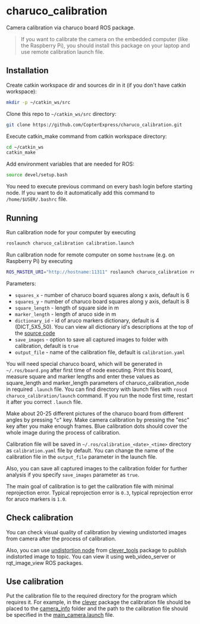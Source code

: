 # charuco_calibration
Camera calibration via charuco board ROS package.
> If you want to calibrate the camera on the embedded computer (like the Raspberry Pi), you should install this package on your laptop and use remote calibration launch file. 

## Installation
Create catkin workspace dir and sources dir in it (if you don't have catkin workspace):
```bash
mkdir -p ~/catkin_ws/src 
```

Clone this repo to `~/catkin_ws/src` directory:
```bash
git clone https://github.com/CopterExpress/charuco_calibration.git 
```

Execute catkin_make command from catkin workspace directory:
```bash
cd ~/catkin_ws
catkin_make
```

Add environment variables that are needed for ROS:
```bash
source devel/setup.bash
```

You need to execute previous command on every bash login before starting node. If you want to do it automatically add this command to `/home/$USER/.bashrc` file.

## Running
Run calibration node for your computer by executing
```bash
roslaunch charuco_calibration calibration.launch
```

Run calibration node for remote computer on some `hostname` (e.g. on Raspberry Pi) by executing
```bash
ROS_MASTER_URI="http://hostname:11311" roslaunch charuco_calibration remote_calibration.launch
```

Parameters:
* `squares_x` - number of charuco board squares along x axis, default is 6
* `squares_y` - number of charuco board squares along y axis, default is 8
* `square_length` - length of square side in m
* `marker_length` - length of aruco side in m
* `dictionary_id` - id of aruco markers dictionary, default is 4 (DICT_5X5_50). You can view all dictionary id's descriptions at the top of the [source code](https://github.com/CopterExpress/charuco_calibration/blob/master/charuco_calibration/src/calibrate_camera_ros.cpp#L66)
* `save_images` - option to save all captured images to folder with calibration, default is `true`
* `output_file` - name of the calibration file, default is `calibration.yaml`

You will need special charuco board, which will be generated in `~/.ros/board.png` after first time of node executing. Print this board, measure square and marker lengths and enter these values as square_length and marker_length parameters of charuco_calibration_node in required `.launch` file. You can find directory with launch files with `roscd charuco_calibration/launch` command. If you run the node first time, restart it after you correct `.launch` file.

Make about 20-25 different pictures of the charuco board from different angles by pressing "c" key. Make camera calibration by pressing the "esc" key after you make enough frames. Blue calibration dots should cover the whole image during the process of calibration.

Calibration file will be saved in `~/.ros/calibration_<date>_<time>` directory as `calibration.yaml` file by default. You can change the name of the calibration file in the `output_file` parameter in the launch file.

Also, you can save all captured images to the calibration folder for further analysis if you specify `save_images` parameter as `true`.

The main goal of calibration is to get the calibration file with minimal reprojection error. Typical reprojection error is `0.3`, typical reprojection error for aruco markers is `1.0`.

## Check calibration

You can check visual quality of calibration by viewing undistorted images from camera after the process of calibration.

Also, you can use [undistortion node](https://github.com/CopterExpress/clever_tools/blob/master/clever_tools/src/undistort_camera.py) from [clever_tools](https://github.com/CopterExpress/clever_tools) package to publish indistorted image to topic. You can view it using web_video_server or rqt_image_view ROS packages.

## Use calibration

Put the calibration file to the required directory for the program which requires it. For example, in the [clever](https://github.com/CopterExpress/clever) package the calibration file should be placed to the [camera_info](https://github.com/CopterExpress/clever/tree/master/clever/camera_info) folder and the path to the calibration file should be specified in the [main_camera.launch](https://github.com/CopterExpress/clever/blob/master/clever/launch/main_camera.launch#L22) file.



